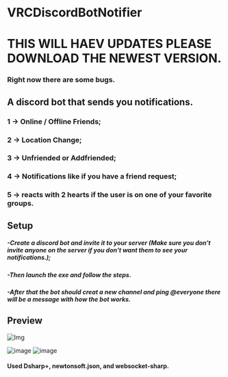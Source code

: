 # VRCDiscordBotNotifier
# THIS WILL HAEV UPDATES PLEASE DOWNLOAD THE NEWEST VERSION.
### Right now there are some bugs.
## A discord bot that sends you notifications.

### 1 -> Online / Offline Friends;
### 2 -> Location Change;
### 3 -> Unfriended or Addfriended;
### 4 -> Notifications like if you have a friend request;
### 5 -> reacts with 2 hearts if the user is on one of your favorite groups.

## Setup
##### -Create a discord bot and invite it to your server (Make sure you don't invite anyone on the server if you don't want them to see your notifications.);
##### -Then launch the exe and follow the steps.
##### -After that the bot should creat a new channel and ping @everyone there will be a message with how the bot works.

## Preview
![Img](https://user-images.githubusercontent.com/74219635/199615829-4ff31de5-47ca-473f-afa5-6c672193ae45.png)

![image](https://user-images.githubusercontent.com/74219635/199615937-063aaaaa-e08c-4948-8789-a98b055b6329.png)
![image](https://user-images.githubusercontent.com/74219635/199615957-61ef085e-ec01-4605-9d0c-a9a9621ecdb5.png)


#### Used Dsharp+, newtonsoft.json, and websocket-sharp.
